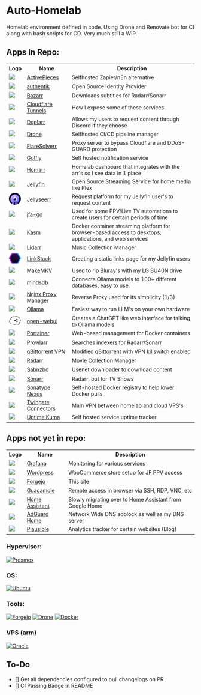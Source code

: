 # Auto-Homelab
Homelab environment defined in code. Using Drone and Renovate bot for CI along with bash scripts for CD. Very much still a WIP.

## Apps in Repo:
<table>
    <tr>
        <th>Logo</th>
        <th>Name</th>
        <th>Description</th>
    </tr>
    <tr>
        <td><img vertical-align=baseline width="32" src="https://avatars.githubusercontent.com/u/99494700?s=200&v=4"></td>
        <td><a href="https://github.com/activepieces/activepieces">ActivePieces</a></td>
        <td>Selfhosted Zapier/n8n alternative </td>
    </tr>
    <tr>
        <td><img vertical-align=baseline width="32" src="https://raw.githubusercontent.com/Mafyuh/homelab-svg-assets/main/assets/authentik.svg"></td>
        <td><a href="https://goauthentik.io/">authentik</a></td>
        <td>Open Source Identity Provider </td>
    </tr>
    <tr>
        <td><img vertical-align=baseline width="32" src="https://raw.githubusercontent.com/Mafyuh/homelab-svg-assets/main/assets/bazarr.svg"></td>
        <td><a href="https://www.bazarr.media/">Bazarr</a></td>
        <td>Downloads subtitles for Radarr/Sonarr</td>
    </tr>
    <tr>
        <td><img vertical-align=baseline width="32" src="https://raw.githubusercontent.com/Mafyuh/homelab-svg-assets/main/assets/cloudflare.svg"></td>
        <td><a href="https://www.cloudflare.com/products/tunnel/">Cloudflare Tunnels</a></td>
        <td>How I expose some of these services</td>
    </tr>
    <tr>
        <td><img vertical-align=baseline width="32" src="https://raw.githubusercontent.com/kiranshila/Doplarr/main/logos/logo.svg"></td>
        <td><a href="https://github.com/kiranshila/Doplarr">Doplarr</a></td>
        <td>Allows my users to request content through Discord if they choose</td>
    </tr>
    <tr>
        <td><img vertical-align=baseline width="32" src="https://raw.githubusercontent.com/Mafyuh/homelab-svg-assets/main/assets/droneci.svg"></td>
        <td><a href="https://www.drone.io/">Drone</a></td>
        <td>Selfhosted CI/CD pipeline manager</td>
    </tr>
    <tr>
        <td><img vertical-align=baseline width="32" src="https://raw.githubusercontent.com/FlareSolverr/FlareSolverr/master/resources/flaresolverr_logo.svg"></td>
        <td><a href="https://github.com/FlareSolverr/FlareSolverr">FlareSolverr</a></td>
        <td>Proxy server to bypass Cloudflare and DDoS-GUARD protection</td>
    </tr>
    <tr>
        <td><img vertical-align=baseline width="32" src="https://raw.githubusercontent.com/Mafyuh/homelab-svg-assets/main/assets/gotify.svg"></td>
        <td><a href="https://gotify.net/">Gotfiy</a></td>
        <td>Self hosted notification service</td>
    </tr>
    <tr>
        <td><img vertical-align=baseline width="32" src="https://raw.githubusercontent.com/Mafyuh/homelab-svg-assets/main/assets/homarr.svg"></td>
        <td><a href="https://homarr.dev/docs/getting-started/installation/">Homarr</a></td>
        <td>Homelab dashboard that integrates with the arr's so I see data in 1 place</td>
    </tr>
    <tr>
        <td><img vertical-align=baseline width="32" src="https://raw.githubusercontent.com/Mafyuh/homelab-svg-assets/main/assets/jellyfin.svg"></td>
        <td><a href="https://github.com/jellyfin/jellyfin">Jellyfin</a></td>
        <td>Open Source Streaming Service for home media like Plex</td>
    </tr>
    <tr>
        <td><img vertical-align=baseline width="32" src="https://raw.githubusercontent.com/Mafyuh/homelab-svg-assets/main/assets/jellyseerr.svg"></td>
        <td><a href="https://github.com/Fallenbagel/jellyseerr">Jellyseerr</a></td>
        <td>Request platform for my Jellyfin user's to request content</a></td>
    </tr>
    <tr>
        <td><img vertical-align=baseline width="32" src="https://raw.githubusercontent.com/Mafyuh/homelab-svg-assets/main/assets/docker.svg"></td>
        <td><a href="https://github.com/hrfee/jfa-go">jfa-go</a></td>
        <td>Used for some PPV/Live TV automations to create users for certain periods of time</td>
    </tr>
    <tr>
        <td><img vertical-align=baseline width="32" src="https://raw.githubusercontent.com/Mafyuh/homelab-svg-assets/main/assets/kasm.svg"></td>
        <td><a href="https://docs.linuxserver.io/images/docker-kasm/">Kasm</a></td>
        <td>Docker container streaming platform for browser-based access to desktops, applications, and web services</a></td>
    </tr>
    <tr>
        <td><img vertical-align=baseline width="32" src="https://raw.githubusercontent.com/Mafyuh/homelab-svg-assets/main/assets/lidarr.svg"></td>
        <td><a href="https://wiki.servarr.com/en/lidarr">Lidarr</a></td>
        <td>Music Collection Manager</td>
    </tr>
    <tr>
        <td><img vertical-align=baseline width="32" src="https://raw.githubusercontent.com/LinkStackOrg/branding/main/logo/svg/logo_animated.svg"></td>
        <td><a href="https://github.com/LinkStackOrg/linkstack-docker">LinkStack</a></td>
        <td>Creating a static links page for my Jellyfin users</td>
    </tr>
    <tr>
        <td><img vertical-align=baseline width="32" src="https://res.cloudinary.com/canonical/image/fetch/f_auto,q_auto,fl_sanitize,w_60,h_60/https://dashboard.snapcraft.io/site_media/appmedia/2020/03/makemkv.png"></td>
        <td><a href="https://github.com/jlesage/docker-makemkv">MakeMKV</a></td>
        <td>Used to rip Bluray's with my LG BU40N drive </td>
    </tr>
    <tr>
        <td><img vertical-align=baseline width="32" src="https://avatars.githubusercontent.com/u/31035808?s=200&v=4"></td>
        <td><a href="https://docs.mindsdb.com/what-is-mindsdb">mindsdb</a></td>
        <td>Connects Ollama models to 100+ different databases, easy to use.</td>
    </tr>
    <tr>
        <td><img vertical-align=baseline width="32" src="https://raw.githubusercontent.com/Mafyuh/homelab-svg-assets/main/assets/nginxproxymanager.svg"></td>
        <td><a href="https://nginxproxymanager.com/">Nginx Proxy Manager</a></td>
        <td>Reverse Proxy used for its simplicity (1/3)</td>
    </tr>
    <tr>
        <td><img vertical-align=baseline width="32" src="https://ollama.com/public/ollama.png"></td>
        <td><a href="https://ollama.com/">Ollama</a></td>
        <td>Easiest way to run LLM's on your own hardware</td>
    </tr>
    <tr>
        <td><img vertical-align=baseline width="32" src="https://github.com/open-webui/open-webui/blob/main/static/favicon.png?raw=true"></td>
        <td><a href="https://github.com/open-webui/open-webui">open-webui</a></td>
        <td>Creates a ChatGPT like web interface for talking to Ollama models</td>
    </tr>
    <tr>
        <td><img vertical-align=baseline width="32" src="https://raw.githubusercontent.com/Mafyuh/homelab-svg-assets/main/assets/portainer.svg"></td>
        <td><a href="https://github.com/portainer/portainer">Portainer</a></td>
        <td>Web-based management for Docker containers</td>
    </tr>
    <tr>
        <td><img vertical-align=baseline width="32" src="https://raw.githubusercontent.com/Mafyuh/homelab-svg-assets/main/assets/prowlarr.svg"></td>
        <td><a href="https://prowlarr.com/">Prowlarr</a></td>
        <td>Searches indexers for Radarr/Sonarr</td>
    </tr>
    <tr>
        <td><img vertical-align=baseline width="32" src="https://raw.githubusercontent.com/Mafyuh/homelab-svg-assets/main/assets/qbittorrent.svg"></td>
        <td><a href="https://github.com/binhex/arch-qbittorrentvpn">qBittorrent VPN</a></td>
        <td>Modified qBittorrent with VPN killswitch enabled</td>
    </tr>
    <tr>
        <td><img vertical-align=baseline width="32" src="https://raw.githubusercontent.com/Mafyuh/homelab-svg-assets/main/assets/radarr.svg"></td>
        <td><a href="https://radarr.video/">Radarr</a></td>
        <td>Movie Collection Manager</td>
    </tr>
    <tr>
        <td><img vertical-align=baseline width="32" src="https://raw.githubusercontent.com/Mafyuh/homelab-svg-assets/main/assets/sabnzbd.svg"></td>
        <td><a href="https://sabnzbd.org/">Sabnzbd</a></td>
        <td>Usenet downloader to download content</td>
    </tr>
    <tr>
        <td><img vertical-align=baseline width="32" src="https://raw.githubusercontent.com/Mafyuh/homelab-svg-assets/main/assets/sonarr.svg"></td>
        <td><a href="https://wiki.servarr.com/sonarr">Sonarr</a></td>
        <td>Radarr, but for TV Shows</td>
    </tr>
    <tr>
        <td><img vertical-align=baseline width="32" src="https://www.gravatar.com/avatar/614e0f6491dbb293e540190b02b3024e?s=120&r=g&d=404"></td>
        <td><a href="https://hub.docker.com/r/sonatype/nexus3/">Sonatype Nexus</a></td>
        <td>Self-hosted Docker registry to help lower Docker pulls</td>
    </tr>
    <tr>
        <td><img vertical-align=baseline width="32" src="https://play-lh.googleusercontent.com/GBhNhKgjfy6i6Ucc0hyB-79WmcV7LvKSfGSy8iStFdZSaLioKQp5rPWjqsh2YFRRZsE1"></td>
        <td><a href="https://twingate.com">Twingate Connectors</a></td>
        <td>Main VPN between homelab and cloud VPS's</td>
    </tr>
    <tr>
        <td><img vertical-align=baseline width="32" src="https://raw.githubusercontent.com/Mafyuh/homelab-svg-assets/main/assets/uptimekuma.svg"></td>
        <td><a href="https://github.com/louislam/uptime-kuma">Uptime Kuma</a></td>
        <td>Self hosted service uptime tracker</td>
    </tr>
</table>

## Apps not yet in repo:
<table>
    <tr>
        <th>Logo</th>
        <th>Name</th>
        <th>Description</th>
    </tr>
    <tr>
        <td><img vertical-align=baseline width="32" src="https://raw.githubusercontent.com/Mafyuh/homelab-svg-assets/main/assets/grafana.svg"></td>
        <td><a href="https://hub.docker.com/r/grafana/grafana-oss">Grafana</a></td>
        <td>Monitoring for various services</td>
    </tr>
    <tr>
        <td><img vertical-align=baseline width="32" src="https://raw.githubusercontent.com/Mafyuh/homelab-svg-assets/main/assets/wordpress.svg"></td>
        <td><a href="https://wordpress.org/">Wordpress</a></td>
        <td>WooCommerce store setup for JF PPV access</td>
    </tr>
    <tr>
        <td><img vertical-align=baseline width="32" src="https://raw.githubusercontent.com/Mafyuh/homelab-svg-assets/main/assets/forgejo.svg"></td>
        <td><a href="https://forgejo.org/">Forgejo</a></td>
        <td>This site</td>
    </tr>
    <tr>
        <td><img vertical-align=baseline width="32" src="https://upload.wikimedia.org/wikipedia/commons/3/31/Apache_Guacamole_logo.png"></td>
        <td><a href="https://guacamole.apache.org/">Guacamole</a></td>
        <td>Remote access in browser via SSH, RDP, VNC, etc</td>
    </tr>
    <tr>
        <td><img vertical-align=baseline width="32" src="https://raw.githubusercontent.com/Mafyuh/homelab-svg-assets/main/assets/homeassistant.svg"></td>
        <td><a href="https://www.home-assistant.io/">Home Assistant</a></td>
        <td>Slowly migrating over to Home Assistant from Google Home</td>
    </tr>
    <tr>
        <td><img vertical-align=baseline width="32" src="https://raw.githubusercontent.com/Mafyuh/homelab-svg-assets/main/assets/adguardhome.svg"></td>
        <td><a href="https://adguard.com/en/adguard-home/overview.html">AdGuard Home</a></td>
        <td>Network Wide DNS adblock as well as my DNS server</td>
    </tr>
    <tr>
        <td><img vertical-align=baseline width="32" src="https://raw.githubusercontent.com/Mafyuh/homelab-svg-assets/main/assets/plausible.svg"></td>
        <td><a href="https://plausible.io/">Plausible</a></td>
        <td>Analytics tracker for certain websites (Blog)</td>
    </tr>
</table>


### Hypervisor: 
[![Proxmox](https://img.shields.io/badge/-Proxmox-%23c9d1d9?logo=Proxmox)](https://www.proxmox.com)

### OS:
[![Ubuntu](https://img.shields.io/badge/Ubuntu_22.04-%23c9d1d9?&logo=ubuntu&logoColor=red)](https://releases.ubuntu.com/jammy/)


### Tools:
[![Forgejo](https://img.shields.io/badge/-Forgejo-%23c9d1d9?logo=forgejo&logoColor=orange)](https://forgejo.org/)
[![Drone](https://img.shields.io/badge/-Drone-%23c9d1d9?logo=drone&logoColor=black)](https://www.drone.io/)
[![Docker](https://img.shields.io/badge/-Docker-%23c9d1d9?logo=docker)](https://www.docker.com/)

### VPS (arm)
[![Oracle](https://img.shields.io/badge/-Oracle_Cloud-%23c9d1d9?logo=oracle&logoColor=red)](https://www.oracle.com/cloud/)

## To-Do

- [] Get all dependencies configured to pull changelogs on PR
- [] CI Passing Badge in README